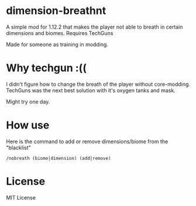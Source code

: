 # dimension-breathnt
A simple mod for 1.12.2 that makes the player not able to breath in certain dimensions and biomes. Requires TechGuns

Made for someone as training in modding.

# Why techgun :((
I didn't figure how to change the breath of the player without core-modding.
TechGuns was the next best solution with it's oxygen tanks and mask.

Might try one day.

# How use

Here is the command to add or remove dimensions/biome from the "blacklist"

    /nobreath (biome|dimension) (add|remove)

# License

MIT License
